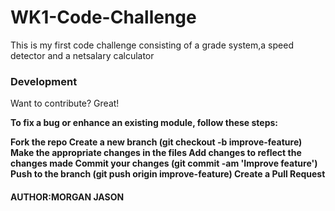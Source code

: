 # WK1-Code-Challenge

<p>This  is my first code challenge consisting of a grade system,a speed detector and a netsalary calculator</p>

<h3>Development</h3>
 <p>Want to contribute? Great!<b>

To fix a bug or enhance an existing module, follow these steps:<b>

Fork the repo<b>
Create a new branch (git checkout -b improve-feature)<b>
Make the appropriate changes in the files<b>
Add changes to reflect the changes made<b>
Commit your changes (git commit -am 'Improve feature')<b>
Push to the branch (git push origin improve-feature)<b>
Create a Pull Request<b></p>

<h4>AUTHOR:MORGAN JASON</h4>

